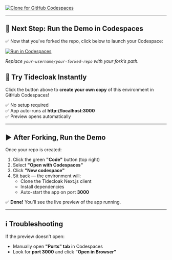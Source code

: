 [![Clone for GitHub Codespaces](https://github.com/codespaces/badge.svg)](https://github.com/tide-foundation/tidespaces/generate)

----------------------------------------------------------
## 🚀 Next Step: Run the Demo in Codespaces
✅ Now that you've forked the repo, click below to launch your Codespace:

[![Run in Codespaces](https://github.com/codespaces/badge.svg)](https://github.com/codespaces/new?repo=your-username/your-forked-repo&ref=main)

_Replace `your-username/your-forked-repo` with your fork’s path._


## 🚀 Try Tidecloak Instantly

Click the button above to **create your own copy** of this environment in GitHub Codespaces!

✅ No setup required  
✅ App auto-runs at **http://localhost:3000**  
✅ Preview opens automatically

---

## ▶️ **After Forking, Run the Demo**
Once your repo is created:
1. Click the green **"Code"** button (top right)
2. Select **"Open with Codespaces"**
3. Click **"New codespace"**
4. Sit back — the environment will:
   - Clone the Tidecloak Next.js client
   - Install dependencies
   - Auto-start the app on port **3000**

✅ **Done!** You’ll see the live preview of the app running.

---

## ℹ️ **Troubleshooting**
If the preview doesn't open:
- Manually open **"Ports" tab** in Codespaces
- Look for **port 3000** and click **"Open in Browser"**
